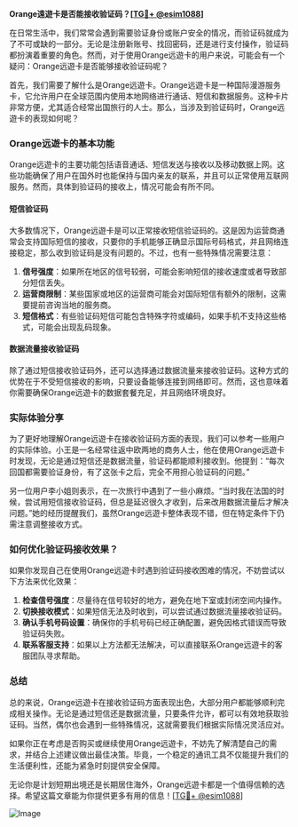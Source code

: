 **Orange遠遊卡是否能接收验证码？[[TG💪+ @esim1088](https://t.me/s/esim1088)]**

在日常生活中，我们常常会遇到需要验证身份或账户安全的情况，而验证码就成为了不可或缺的一部分。无论是注册新账号、找回密码，还是进行支付操作，验证码都扮演着重要的角色。然而，对于使用Orange远遊卡的用户来说，可能会有一个疑问：Orange远遊卡是否能够接收验证码呢？

首先，我们需要了解什么是Orange远遊卡。Orange远遊卡是一种国际漫游服务卡，它允许用户在全球范围内使用本地网络进行通话、短信和数据服务。这种卡片非常方便，尤其适合经常出国旅行的人士。那么，当涉及到验证码时，Orange远遊卡的表现如何呢？

### Orange远遊卡的基本功能

Orange远遊卡的主要功能包括语音通话、短信发送与接收以及移动数据上网。这些功能确保了用户在国外时也能保持与国内亲友的联系，并且可以正常使用互联网服务。然而，具体到验证码的接收上，情况可能会有所不同。

#### 短信验证码

大多数情况下，Orange远遊卡是可以正常接收短信验证码的。这是因为运营商通常会支持国际短信的接收，只要你的手机能够正确显示国际号码格式，并且网络连接稳定，那么收到验证码是没有问题的。不过，也有一些特殊情况需要注意：

1. **信号强度**：如果所在地区的信号较弱，可能会影响短信的接收速度或者导致部分短信丢失。
2. **运营商限制**：某些国家或地区的运营商可能会对国际短信有额外的限制，这需要提前咨询当地的服务商。
3. **短信格式**：有些验证码短信可能包含特殊字符或编码，如果手机不支持这些格式，可能会出现乱码现象。

#### 数据流量接收验证码

除了通过短信接收验证码外，还可以选择通过数据流量来接收验证码。这种方式的优势在于不受短信接收的影响，只要设备能够连接到网络即可。然而，这也意味着你需要确保Orange远遊卡的数据套餐充足，并且网络环境良好。

### 实际体验分享

为了更好地理解Orange远遊卡在接收验证码方面的表现，我们可以参考一些用户的实际体验。小王是一名经常往返中欧两地的商务人士，他在使用Orange远遊卡时发现，无论是通过短信还是数据流量，验证码都能顺利接收到。他提到：“每次回国都需要验证身份，有了这张卡之后，完全不用担心验证码的问题。”

另一位用户李小姐则表示，在一次旅行中遇到了一些小麻烦。“当时我在法国的时候，尝试用短信接收验证码，但总是延迟很久才收到，后来改用数据流量后才解决问题。”她的经历提醒我们，虽然Orange远遊卡整体表现不错，但在特定条件下仍需注意调整接收方式。

### 如何优化验证码接收效果？

如果你发现自己在使用Orange远遊卡时遇到验证码接收困难的情况，不妨尝试以下方法来优化效果：

1. **检查信号强度**：尽量待在信号较好的地方，避免在地下室或封闭空间内操作。
2. **切换接收模式**：如果短信无法及时收到，可以尝试通过数据流量接收验证码。
3. **确认手机号码设置**：确保你的手机号码已经正确配置，避免因格式错误而导致验证码失败。
4. **联系客服支持**：如果以上方法都无法解决，可以直接联系Orange远遊卡的客服团队寻求帮助。

### 总结

总的来说，Orange远遊卡在接收验证码方面表现出色，大部分用户都能够顺利完成相关操作。无论是通过短信还是数据流量，只要条件允许，都可以有效地获取验证码。当然，偶尔也会遇到一些特殊情况，这就需要我们根据实际情况灵活应对。

如果你正在考虑是否购买或继续使用Orange远遊卡，不妨先了解清楚自己的需求，并结合上述建议做出最佳决策。毕竟，一个稳定的通讯工具不仅能提升我们的生活便利性，还能为紧急时刻提供安全保障。

无论你是计划短期出境还是长期居住海外，Orange远遊卡都是一个值得信赖的选择。希望这篇文章能为你提供更多有用的信息！[[TG💪+ @esim1088](https://t.me/s/esim1088)] 

![Image](https://i.postimg.cc/4NQfJmqS/Snipaste-2025-05-13-00-14-12.png)